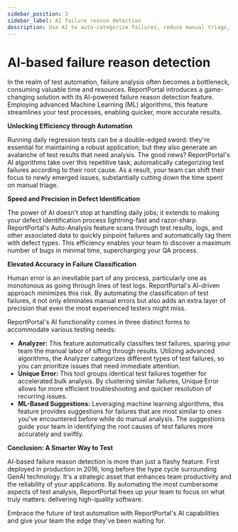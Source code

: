 ```yaml
---
sidebar_position: 3
sidebar_label: AI failure reason detection
description: Use AI to auto-categorize failures, reduce manual triage, and speed bug discovery. ReportPortal automates test failure analytics for faster, accurate results.
---
```


# AI-based failure reason detection

In the realm of test automation, failure analysis often becomes a bottleneck, consuming valuable time and resources. ReportPortal introduces a game-changing solution with its AI-powered failure reason detection feature. Employing advanced Machine Learning (ML) algorithms, this feature streamlines your test processes, enabling quicker, more accurate results.

**Unlocking Efficiency through Automation**

Running daily regression tests can be a double-edged sword: they're essential for maintaining a robust application, but they also generate an avalanche of test results that need analysis. The good news? ReportPortal's AI algorithms take over this repetitive task, automatically categorizing test failures according to their root cause. As a result, your team can shift their focus to newly emerged issues, substantially cutting down the time spent on manual triage.

**Speed and Precision in Defect Identification**

The power of AI doesn't stop at handling daily jobs; it extends to making your defect identification process lightning-fast and razor-sharp. ReportPortal's Auto-Analysis feature scans through test results, logs, and other associated data to quickly pinpoint failures and automatically tag them with defect types. This efficiency enables your team to discover a maximum number of bugs in minimal time, supercharging your QA process.

**Elevated Accuracy in Failure Classification**

Human error is an inevitable part of any process, particularly one as monotonous as going through lines of test logs. ReportPortal's AI-driven approach minimizes this risk. By automating the classification of test failures, it not only eliminates manual errors but also adds an extra layer of precision that even the most experienced testers might miss.

ReportPortal's AI functionality comes in three distinct forms to accommodate various testing needs:

- **Analyzer:** This feature automatically classifies test failures, sparing your team the manual labor of sifting through results. Utilizing advanced algorithms, the Analyzer categorizes different types of test failures, so you can prioritize issues that need immediate attention.
- **Unique Error:** This tool groups identical test failures together for accelerated bulk analysis. By clustering similar failures, Unique Error allows for more efficient troubleshooting and quicker resolution of recurring issues.
- **ML-Based Suggestions:** Leveraging machine learning algorithms, this feature provides suggestions for failures that are most similar to ones you've encountered before while do manual analysis. The suggestions guide your team in identifying the root causes of test failures more accurately and swiftly.

**Conclusion: A Smarter Way to Test**

AI-based failure reason detection is more than just a flashy feature. First deployed in production in 2016, long before the hype cycle surrounding GenAI technology. It's a strategic asset that enhances team productivity and the reliability of your applications. By automating the most cumbersome aspects of test analysis, ReportPortal frees up your team to focus on what truly matters: delivering high-quality software.

Embrace the future of test automation with ReportPortal's AI capabilities and give your team the edge they've been waiting for.
